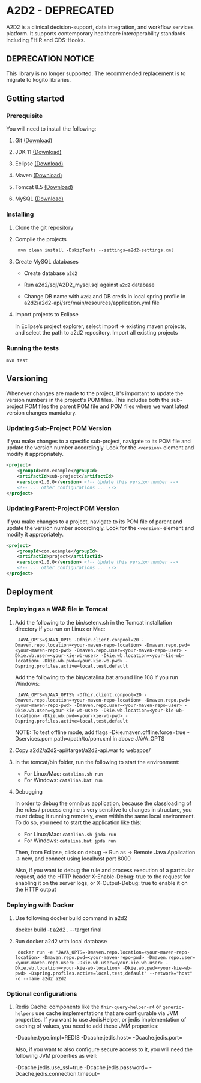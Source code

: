 # A2D2 - DEPRECATED

A2D2 is a clinical decision-support, data integration, and workflow services platform. It supports contemporary healthcare interoperability standards including FHIR and CDS-Hooks.

## DEPRECATION NOTICE
This library is no longer supported. The recommended replacement is to migrate to kogito libraries.

## Getting started


### Prerequisite


You will need to install the following:


1. Git [(Download)](https://git-scm.com/)

2. JDK 11 [(Download)](https://www.oracle.com/java/technologies/javase/jdk11-archive-downloads.html)

3. Eclipse [(Download)](http://www.eclipse.org)

4. Maven [(Download)](https://maven.apache.org/)

5. Tomcat 8.5 [(Download)](https://tomcat.apache.org/download-80.cgi#8.5.50)

6. MySQL [(Download)](https://dev.mysql.com/downloads/installer/)

  


### Installing

1. Clone the git repository

2. Compile the projects

        mvn clean install -DskipTests --settings=a2d2-settings.xml

3. Create MySQL databases 

    * Create database `a2d2`

    * Run a2d2/sql/A2D2_mysql.sql against `a2d2` database

    * Change DB name with `a2d2` and DB creds in local spring profile in a2d2/a2d2-api/src/main/resources/application.yml file


4. Import projects to Eclipse

    In Eclipse’s project explorer, select import -> existing maven projects, and select the path to a2d2 repository. Import all existing projects


### Running the tests

    mvn test


## Versioning

Whenever changes are made to the project, it's important to update the version numbers in the project's POM files. This includes both the sub-project POM files the parent POM file and POM files where we want latest version changes mandatory.

### Updating Sub-Project POM Version

If you make changes to a specific sub-project, navigate to its POM file and update the version number accordingly. Look for the `<version>` element and modify it appropriately.

```xml
<project>
    <groupId>com.example</groupId>
    <artifactId>sub-project</artifactId>
    <version>1.0.0</version> <!-- Update this version number -->
    <!-- ... other configurations ... -->
</project>
```

### Updating Parent-Project POM Version

If you make changes to a project, navigate to its POM file of parent and update the version number accordingly. Look for the `<version>` element and modify it appropriately.

```xml
<project>
    <groupId>com.example</groupId>
    <artifactId>project</artifactId>
    <version>1.0.0</version> <!-- Update this version number -->
    <!-- ... other configurations ... -->
</project>
```

## Deployment

### Deploying as a WAR file in Tomcat

1. Add the following to the bin/setenv.sh in the Tomcat installation directory if you run on Linux or Mac:

        JAVA_OPTS=$JAVA_OPTS -Dfhir.client.conpool=20 -Dmaven.repo.location=<your-maven-repo-location> -Dmaven.repo.pwd=<your-maven-repo-pwd> -Dmaven.repo.user=<your-maven-repo-user> -Dkie.wb.user=<your-kie-wb-user> -Dkie.wb.location=<your-kie-wb-location> -Dkie.wb.pwd=<your-kie-wb-pwd> -Dspring.profiles.active=local,test,default


    Add the following to the bin/catalina.bat around line 108 if you run Windows: 

        JAVA_OPTS=%JAVA_OPTS% -Dfhir.client.conpool=20 -Dmaven.repo.location=<your-maven-repo-location> -Dmaven.repo.pwd=<your-maven-repo-pwd> -Dmaven.repo.user=<your-maven-repo-user> -Dkie.wb.user=<your-kie-wb-user> -Dkie.wb.location=<your-kie-wb-location> -Dkie.wb.pwd=<your-kie-wb-pwd> -Dspring.profiles.active=local,test,default


    NOTE: To test offline mode, add flags -Dkie.maven.offline.force=true -Dservices.pom.path=/path/to/pom.xml in above JAVA_OPTS


2. Copy a2d2/a2d2-api/target/a2d2-api.war to webapps/


3. In the tomcat/bin folder, run the following to start the environment:

    * For Linux/Mac: `catalina.sh run`
    * For Windows: `catalina.bat run`

4. Debugging

    In order to debug the omnibus application, because the classloading of the rules / process engine is very sensitive to changes in structure, you must debug it running remotely, even within the same local environment. To do so, you need to start the application like this:

    * For Linux/Mac: `catalina.sh jpda run`
    * For Windows: `catalina.bat jpda run`

    Then, from Eclipse, click on debug -> Run as -> Remote Java Application -> new, and connect using localhost port 8000

    Also, if you want to debug the rule and process execution of a particular request, add the HTTP header X-Enable-Debug: true to the request for enabling it on the server logs, or X-Output-Debug: true to enable it on the HTTP output 

### Deploying with Docker 

1. Use following docker build command in a2d2 

	docker build -t a2d2 . --target final

2. Run docker a2d2 with local database

        docker run -e "JAVA_OPTS=-Dmaven.repo.location=<your-maven-repo-location> -Dmaven.repo.pwd=<your-maven-repo-pwd> -Dmaven.repo.user=<your-maven-repo-user> -Dkie.wb.user=<your-kie-wb-user> -Dkie.wb.location=<your-kie-wb-location> -Dkie.wb.pwd=<your-kie-wb-pwd> -Dspring.profiles.active=local,test,default" --network="host" -d --name a2d2 a2d2

### Optional configurations

1. Redis Cache: components like the `fhir-query-helper-r4` or `generic-helpers` use cache implementations that are configurable via JVM properties. If you want to use JedisHelper, or jedis implementation of caching of values, you need to add these JVM properties:

	-Dcache.type.impl=REDIS -Dcache.jedis.host=<your-redis-host> -Dcache.jedis.port=<your-redis-port>

   Also, if you want to also configure secure access to it, you will need the following JVM properties as well:

	-Dcache.jedis.use_ssl=true -Dcache.jedis.password=<your-optional-redis-password> -Dcache.jedis.connection.timeout=<your-optional-conn-timeout-in-millis-defaults-to-10-seconds>



